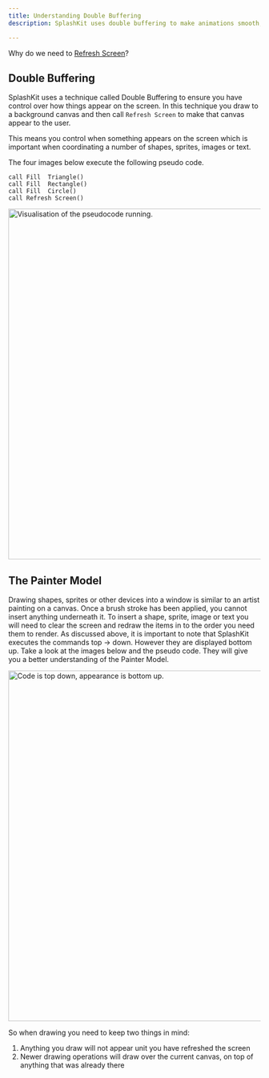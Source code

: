 ```yaml
---
title: Understanding Double Buffering
description: SplashKit uses double buffering to make animations smooth, but this means you need to do a few steps in order to get images appearing on the screen as you expect. In this article we discuss the basics of double buffering and the idea of the painters model.

---
```


Why do we need to [Refresh Screen](/api/graphics#refresh_screen)?

## Double Buffering

SplashKit uses a technique called Double Buffering to ensure you have control over how things appear on the screen.  In this technique you draw to a background canvas and then call `Refresh Screen` to make that canvas appear to the user.

This means you control when something appears on the screen which is important when coordinating a number of shapes, sprites, images or text.

The four images below execute the following pseudo code.

```
call Fill  Triangle() 
call Fill  Rectangle() 
call Fill  Circle() 
call Refresh Screen() 
```

<img alt="Visualisation of the pseudocode running." src="/images/articles/starter/double_buffer/draw_shapes.png" style="width: 700px"></img>

## The Painter Model

Drawing shapes, sprites or other devices into a window is similar to an artist painting on a canvas. Once a brush stroke has been applied, you cannot insert anything underneath it. To insert a shape, sprite, image or text you will need to clear the screen and redraw the items in to the order you need them to render. As discussed above, it is important to note that SplashKit executes the commands top -> down. However they are displayed bottom up. Take a look at the images below and the pseudo code. They will give you a better understanding of the Painter Model.

<img alt="Code is top down, appearance is bottom up." src="/images/articles/starter/double_buffer/painter-new.jpg" style="width: 700px"></img>

So when drawing you need to keep two things in mind:

1. Anything you draw will not appear unit you have refreshed the screen
1. Newer drawing operations will draw over the current canvas, on top of anything that was already there